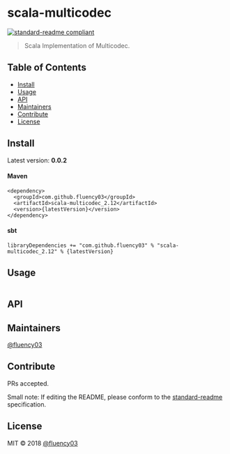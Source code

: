 # scala-multicodec

[![standard-readme compliant](https://img.shields.io/badge/standard--readme-OK-green.svg?style=flat-square)](https://github.com/RichardLitt/standard-readme)

> Scala Implementation of Multicodec.

## Table of Contents

- [Install](#install)
- [Usage](#usage)
- [API](#api)
- [Maintainers](#maintainers)
- [Contribute](#contribute)
- [License](#license)

## Install

Latest version: **0.0.2**

#### Maven

```
<dependency>
  <groupId>com.github.fluency03</groupId>
  <artifactId>scala-multicodec_2.12</artifactId>
  <version>{latestVersion}</version>
</dependency>
```


#### sbt

```
libraryDependencies += "com.github.fluency03" % "scala-multicodec_2.12" % {latestVersion}
```


## Usage

```
```

## API

## Maintainers

[@fluency03](https://github.com/fluency03)

## Contribute

PRs accepted.

Small note: If editing the README, please conform to the [standard-readme](https://github.com/RichardLitt/standard-readme) specification.

## License

MIT © 2018 [@fluency03](https://github.com/fluency03)
